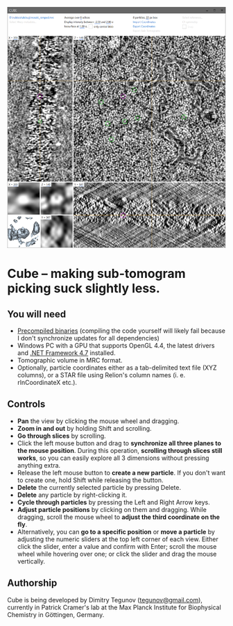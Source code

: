 ![Cube screenshot](https://raw.githubusercontent.com/dtegunov/cube/master/github.png)

# Cube – making sub-tomogram picking suck slightly less.

## You will need
- [Precompiled binaries](https://www.dropbox.com/s/ing340k49w9is7d/Cube.zip?dl=0) (compiling the code yourself will likely fail because I don't synchronize updates for all dependencies)
- Windows PC with a GPU that supports OpenGL 4.4, the latest drivers and [.NET Framework 4.7](https://dotnet.microsoft.com/download/dotnet-framework) installed.
- Tomographic volume in MRC format.
- Optionally, particle coordinates either as a tab-delimited text file (XYZ columns), or a STAR file using Relion's column names (i. e. rlnCoordinateX etc.).


## Controls
- **Pan** the view by clicking the mouse wheel and dragging.
- **Zoom in and out** by holding Shift and scrolling.
- **Go through slices** by scrolling.
- Click the left mouse button and drag to **synchronize all three planes to the mouse position**. During this operation, **scrolling through slices still works**, so you can easily explore all 3 dimensions without pressing anything extra.
- Release the left mouse button to **create a new particle**. If you don't want to create one, hold Shift while releasing the button.
- **Delete** the currently selected particle by pressing Delete.
- **Delete** any particle by right-clicking it.
- **Cycle through particles** by pressing the Left and Right Arrow keys.
- **Adjust particle positions** by clicking on them and dragging. While dragging, scroll the mouse wheel to **adjust the third coordinate on the fly**.
- Alternatively, you can **go to a specific position** or **move a particle** by adjusting the numeric sliders at the top left corner of each view. Either click the slider, enter a value and confirm with Enter; scroll the mouse wheel while hovering over one; or click the slider and drag the mouse vertically.


## Authorship

Cube is being developed by Dimitry Tegunov ([tegunov@gmail.com](mailto:tegunov@gmail.com)), currently in Patrick Cramer's lab at the Max Planck Institute for Biophysical Chemistry in Göttingen, Germany.
